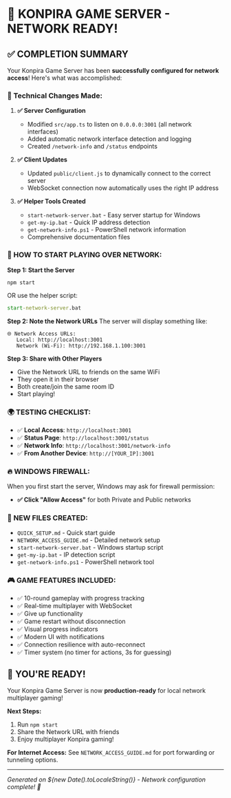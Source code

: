 # 🎉 KONPIRA GAME SERVER - NETWORK READY!

## ✅ COMPLETION SUMMARY

Your Konpira Game Server has been **successfully configured for network access**! Here's what was accomplished:

### 🔧 Technical Changes Made:
1. **✅ Server Configuration**
   - Modified `src/app.ts` to listen on `0.0.0.0:3001` (all network interfaces)
   - Added automatic network interface detection and logging
   - Created `/network-info` and `/status` endpoints

2. **✅ Client Updates**
   - Updated `public/client.js` to dynamically connect to the correct server
   - WebSocket connection now automatically uses the right IP address

3. **✅ Helper Tools Created**
   - `start-network-server.bat` - Easy server startup for Windows
   - `get-my-ip.bat` - Quick IP address detection
   - `get-network-info.ps1` - PowerShell network information
   - Comprehensive documentation files

### 🚀 HOW TO START PLAYING OVER NETWORK:

**Step 1: Start the Server**
```cmd
npm start
```
OR use the helper script:
```cmd
start-network-server.bat
```

**Step 2: Note the Network URLs**
The server will display something like:
```
🌐 Network Access URLs:
   Local: http://localhost:3001
   Network (Wi-Fi): http://192.168.1.100:3001
```

**Step 3: Share with Other Players**
- Give the Network URL to friends on the same WiFi
- They open it in their browser
- Both create/join the same room ID
- Start playing!

### 🌍 TESTING CHECKLIST:

- ✅ **Local Access**: `http://localhost:3001`
- ✅ **Status Page**: `http://localhost:3001/status`
- ✅ **Network Info**: `http://localhost:3001/network-info`
- ✅ **From Another Device**: `http://[YOUR_IP]:3001`

### 🔥 WINDOWS FIREWALL:
When you first start the server, Windows may ask for firewall permission:
- **✅ Click "Allow Access"** for both Private and Public networks

### 📁 NEW FILES CREATED:
- `QUICK_SETUP.md` - Quick start guide
- `NETWORK_ACCESS_GUIDE.md` - Detailed network setup
- `start-network-server.bat` - Windows startup script
- `get-my-ip.bat` - IP detection script
- `get-network-info.ps1` - PowerShell network tool

### 🎮 GAME FEATURES INCLUDED:
- ✅ 10-round gameplay with progress tracking
- ✅ Real-time multiplayer with WebSocket
- ✅ Give up functionality
- ✅ Game restart without disconnection
- ✅ Visual progress indicators
- ✅ Modern UI with notifications
- ✅ Connection resilience with auto-reconnect
- ✅ Timer system (no timer for actions, 3s for guessing)

## 🚀 YOU'RE READY!

Your Konpira Game Server is now **production-ready** for local network multiplayer gaming!

**Next Steps:**
1. Run `npm start`
2. Share the Network URL with friends
3. Enjoy multiplayer Konpira gaming!

**For Internet Access:** See `NETWORK_ACCESS_GUIDE.md` for port forwarding or tunneling options.

---
*Generated on ${new Date().toLocaleString()} - Network configuration complete! 🎉*

